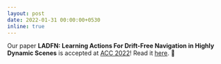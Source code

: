 ```yaml
---
layout: post
date: 2022-01-31 00:00:00+0530
inline: true
---
```


Our paper **LADFN: Learning Actions For Drift-Free Navigation in Highly Dynamic Scenes** is accepted at [ACC 2022](https://acc2022.a2c2.org/)! Read it [here](https://arxiv.org/abs/2110.14928). :page_facing_up: